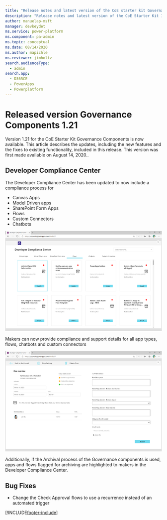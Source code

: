 ```yaml
---
title: "Release notes and latest version of the CoE starter kit Governance components 1.21 | MicrosoftDocs"
description: "Release notes and latest version of the CoE Starter Kit 1.21."
author: manuelap-msft
manager: devkeydet
ms.service: power-platform
ms.component: pa-admin
ms.topic: conceptual
ms.date: 08/14/2020
ms.author: mapichle
ms.reviewer: jimholtz
search.audienceType: 
  - admin
search.app: 
  - D365CE
  - PowerApps
  - Powerplatform
---
```


# Released version Governance Components 1.21

Version 1.21 for the CoE Starter Kit Governance Components is now available. This article describes the updates, including the new features and the fixes to existing functionality, included in this release. This version was first made available on August 14, 2020..

## Developer Compliance Center

The Developer Compliance Center has been updated to now include a compliance process for

- Canvas Apps
- Model Driven apps
- SharePoint Form Apps
- Flows
- Custom Connectors
- Chatbots

![Developer Compliance Center - Flows](../media/compliancecenter-1.png "Developer Compliance Center - Flows")

Makers can now provide compliance and support details for all app types, flows, chatbots and custom connectors

![Developer Compliance Center - Provide Maker Requirements](../media/compliancecenter-3.png "Developer Compliance Center - Provide Maker Requirements")

Additionally, if the Archival process of the Governance components is used, apps and flows flagged for archiving are highlighted to makers in the Developer Compliance Center.

## Bug Fixes

- Change the Check Approval flows to use a recurrence instead of an automated trigger


[!INCLUDE[footer-include](../../../includes/footer-banner.md)]